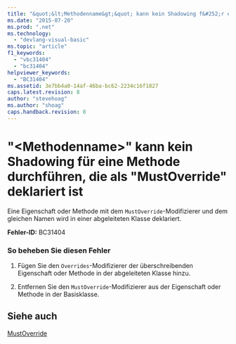 ```yaml
---
title: "&quot;&lt;Methodenname&gt;&quot; kann kein Shadowing f&#252;r eine Methode durchf&#252;hren, die als &quot;MustOverride&quot; deklariert ist | Microsoft Docs"
ms.date: "2015-07-20"
ms.prod: ".net"
ms.technology: 
  - "devlang-visual-basic"
ms.topic: "article"
f1_keywords: 
  - "vbc31404"
  - "bc31404"
helpviewer_keywords: 
  - "BC31404"
ms.assetid: 3e7bb4a0-14af-46ba-bc62-2234c16f1827
caps.latest.revision: 8
author: "stevehoag"
ms.author: "shoag"
caps.handback.revision: 8
---
```

# &quot;&lt;Methodenname&gt;&quot; kann kein Shadowing f&#252;r eine Methode durchf&#252;hren, die als &quot;MustOverride&quot; deklariert ist
Eine Eigenschaft oder Methode mit dem `MustOverride`\-Modifizierer und dem gleichen Namen wird in einer abgeleiteten Klasse deklariert.  
  
 **Fehler\-ID:** BC31404  
  
### So beheben Sie diesen Fehler  
  
1.  Fügen Sie den `Overrides`\-Modifizierer der überschreibenden Eigenschaft oder Methode in der abgeleiteten Klasse hinzu.  
  
2.  Entfernen Sie den `MustOverride`\-Modifizierer aus der Eigenschaft oder Methode in der Basisklasse.  
  
## Siehe auch  
 [MustOverride](../../visual-basic/language-reference/modifiers/mustoverride.md)